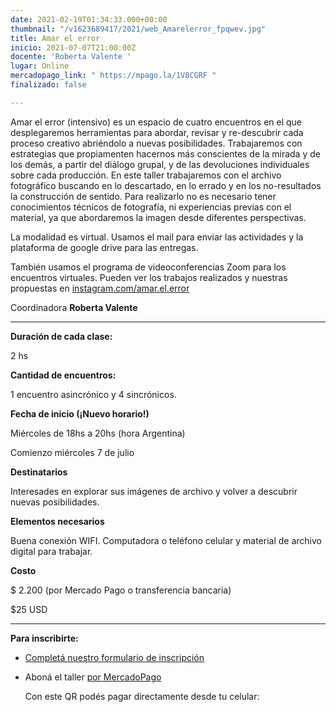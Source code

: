 ```yaml
---
date: 2021-02-19T01:34:33.000+00:00
thumbnail: "/v1623689417/2021/web_Amarelerror_fpqwev.jpg"
title: Amar el error
inicio: 2021-07-07T21:00:00Z
docente: 'Roberta Valente '
lugar: Online
mercadopago_link: " https://mpago.la/1V8CGRF "
finalizado: false

---
```

Amar el error (intensivo) es un espacio de cuatro encuentros en el que desplegaremos herramientas para abordar, revisar y re-descubrir cada proceso creativo abriéndolo a nuevas posibilidades. Trabajaremos con estrategias que propiamenten hacernos más conscientes de la mirada y de los demás, a partir del diálogo grupal, y de las devoluciones individuales sobre cada producción. En este taller trabajaremos con el archivo fotográfico buscando en lo descartado, en lo errado y en los no-resultados la construcción de sentido. Para realizarlo no es necesario tener conocimientos técnicos de fotografía, ni experiencias previas con el material, ya que abordaremos la imagen desde diferentes perspectivas.

La modalidad es virtual. Usamos el mail para enviar las actividades y la plataforma de google drive para las entregas.

También usamos el programa de videoconferencias Zoom para los encuentros virtuales. Pueden ver los trabajos realizados y nuestras propuestas en [instagram.com/amar.el.error](http://instagram.com/amar.el.error.)

Coordinadora **Roberta Valente**

***

**Duración de cada clase:**

2 hs

**Cantidad de encuentros:**

1 encuentro asincrónico y 4 sincrónicos.

**Fecha de inicio (¡Nuevo horario!)**

Miércoles de 18hs a 20hs (hora Argentina)

Comienzo miércoles 7 de julio

**Destinatarios**

Interesades en explorar sus imágenes de archivo y volver a descubrir nuevas posibilidades.

**Elementos necesarios**

Buena conexión WIFI. Computadora o teléfono celular y material de archivo digital para trabajar.

**Costo**

$ 2.200 (por Mercado Pago o transferencia bancaria)

$25 USD 

***

**Para inscribirte:**

* [Completá nuestro formulario de inscripción](https://docs.google.com/forms/d/1tGLBy6sfP6KTON0yeG4CMWQI69WbuaCB1J207kW-NTA/edit)
* Aboná el taller [por MercadoPago]( https://mpago.la/1V8CGRF )

  Con este QR podés pagar directamente desde tu celular: